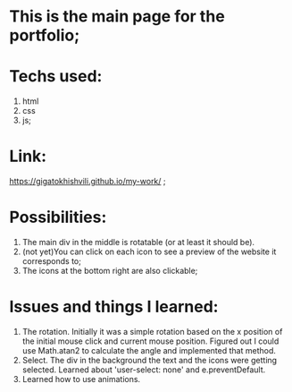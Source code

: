 # This is the main page for the portfolio; 


# Techs used:
1. html
2. css
3. js;


# Link:
https://gigatokhishvili.github.io/my-work/ ;


# Possibilities:
1. The main div in the middle is rotatable (or at least it should be).
2. (not yet)You can click on each icon to see a preview of the website it corresponds to;
3. The icons at the bottom right are also clickable;

# Issues and things I learned:
1. The rotation. Initially it was a simple rotation based on the x position of the initial mouse click and current mouse position. Figured out I could use Math.atan2 to calculate the angle and implemented that method.
2. Select. The div in the background the text and the icons were getting selected. Learned about 'user-select: none' and e.preventDefault.
3. Learned how to use animations.
